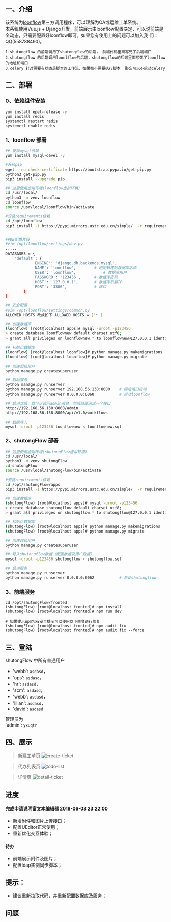 
## 一、介绍

  该系统为[loonflow](https://github.com/blackholll/loonflow)第三方调用程序，可以理解为OA或运维工单系统。     
本系统使用Vue.js + Django开发，前端展示由loonflow配置决定，可以说前端是全动态，只需要配置好loonflow即可。如果您有使用上的问题可以加入我    们：QQ(558788490)。

    1.shutongflow 的前端调用了shutongflow的后端， 前端代码里面写死了后端端口
    2.shutongflow 的后端调用loonlflow的后端，shutongflow的后端里面写死了loonflow的地址和端口
    3.celery 针对需要有状态是脚本的工作流，如果都不需要执行脚本  那么可以不启动celery

## 二、部署
### 0、依赖组件安装
```bash
yum install epel-release -y
yum install redis
systemctl restart redis
systemctl enable redis
```
### 1、loonflow 部署
```bash
## 安装mysql依赖
yum install mysql-devel -y

#升级pip
wget --no-check-certificate https://bootstrap.pypa.io/get-pip.py
python3 get-pip.py
pip3 install --upgrade pip

## 这里使用虚拟环境(loonflow虚拟环境)
cd /usr/local/
python3 -m venv loonflow
cd loonflow
source /usr/local/loonflow/bin/activate

#安装requirements依赖
cd /opt/loonflow
pip3 install -i https://pypi.mirrors.ustc.edu.cn/simple/  -r requirements/dev.txt


##DB配置片段 
#vim /opt/loonflow/settings/dev.py
.....
DATABASES = {
    'default': {
            'ENGINE': 'django.db.backends.mysql',
            'NAME': 'loonflow',        # 刚刚新建的数据库名称
            'USER': 'loonflow',            # 数据库用户 
            'PASSWORD': '123456',      # 数据库密码
            'HOST': '127.0.0.1',       # 数据库机器IP 
            'PORT': '3306',            # 端口
        }
}

## 安全配置
#vim /opt/loonflow/settings/common.py
ALLOWED_HOSTS 改成如下 ALLOWED_HOSTS = ['*']

## 创建数据库
(loonflow) [root@localhost apps]# mysql -uroot -p123456
> create database loonflownew default charset utf8;
> grant all privileges on loonflownew.* to loonflownew@127.0.0.1 identified by '123456';

## 初始化数据库
(loonflow) [root@localhost loonflow]# python manage.py makemigrations
(loonflow) [root@localhost loonflow]# python manage.py migrate

## 创建超级用户
python manage.py createsuperuser

## 启动服务
python manage.py runserver
python manage.py runserver 192.168.56.138:8000    # 绑定端口启动
python manage.py runserver 0.0.0.0:6060           # 启动loonflow

## 启动之后，就可以访问admin后台，然后随便测试一个接口
http://192.168.56.138:8000/admin
http://192.168.56.138:8000/api/v1.0/workflows

## 数据导入
mysql -uroot -p123456 loonflownew < loonflownew.sql
```
### 2、shutongFlow 部署
```bash
## 这里使用虚拟环境(shutongFlow虚拟环境)
cd /usr/local/
python3 -m venv shutongFlow
cd shutongFlow
source /usr/local/shutongFlow/bin/activate

#安装requirements依赖
cd /opt/shutongFlow/apps
pip3 install -i https://pypi.mirrors.ustc.edu.cn/simple/  -r requirements.txt

## 创建数据库
(shutongFlow) [root@localhost apps]# mysql -uroot -p123456
> create database shutongflow default charset utf8;
> grant all privileges on shutongflow.* to shutongflow@127.0.0.1 identified by '123456';

## 初始化数据库
(shutongFlow) [root@localhost apps]# python manage.py makemigrations
(shutongFlow) [root@localhost apps]# python manage.py migrate

## 创建超级用户
python manage.py createsuperuser

## 导入shutongflow数据（配置数据及用户数据）
mysql -uroot -p123456 shutongflow < shutongflow.sql

## 启动服务
python manage.py runserver   
python manage.py runserver 0.0.0.0:6062           # 启动shutongflow          
```

### 3、前端服务
```
cd /opt/shutongFlow/fronted
(shutongFlow) [root@localhost fronted]# npm install .
(shutongFlow) [root@localhost fronted]# npm run dev

# 如果提示npm包有安全提示可以使用以下命令进行修复
(shutongFlow) [root@localhost fronted]# npm audit fix
(shutongFlow) [root@localhost fronted]# npm audit fix --force
```
## 三、登陆

shutongFlow 中所有普通用户

- 'webb': `asdasd`，    
- 'ops': `asdasd`，   
- 'hr': `asdasd`，   
- 'scm': `asdasd`，   
- 'webb': `asdasd`，   
- 'lilian': `asdasd`，   
- 'david': `asdasd`   

管理员为    
'admin': `yxuqtr`


## 四、展示

> 新建工单页
> ![create-ticket](https://github.com/youshutong2080/shutongFlow/blob/master/docs/images/create-ticket.png)

> 代办列表页
> ![todo-list](https://github.com/youshutong2080/shutongFlow/blob/master/docs/images/todo-list.png)

> 详情页
> ![detail-ticket](https://github.com/youshutong2080/shutongFlow/blob/master/docs/images/detail-ticket.png)


## 进度

#### 完成申请说明富文本编辑器 2018-06-08 23:22:00
- 新增附件和图片上传接口；
- 配置UEditor正常使用；
- 重新优化交互体验；

#### 待办
- 前端展示附件及图片；
- 配置ldap实例同步脚本；

## 提示：
- 建议重新拉取代码，并重新配置数据库及服务；


## 问题


